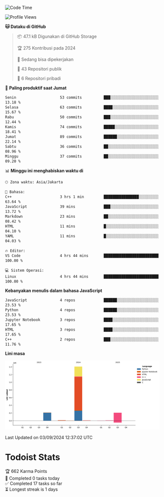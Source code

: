 <!--START_SECTION:waka-->
![Code Time](http://img.shields.io/badge/Code%20Time-28%20hrs%2057%20mins-blue)

![Profile Views](http://img.shields.io/badge/Profil%20dilihat-21-blue)

**🐱 Dataku di GitHub** 

> 📦 47.1 kB Digunakan di GitHub Storage 
 > 
> 🏆 275 Kontribusi pada 2024
 > 
> 💼 Sedang bisa dipekerjakan
 > 
> 📜 43 Repositori publik 
 > 
> 🔑 6 Repositori pribadi 
 > 
📅 **Paling produktif saat Jumat** 

```text
Senin                    53 commits          ███░░░░░░░░░░░░░░░░░░░░░░   13.18 % 
Selasa                   63 commits          ████░░░░░░░░░░░░░░░░░░░░░   15.67 % 
Rabu                     50 commits          ███░░░░░░░░░░░░░░░░░░░░░░   12.44 % 
Kamis                    74 commits          █████░░░░░░░░░░░░░░░░░░░░   18.41 % 
Jumat                    89 commits          ██████░░░░░░░░░░░░░░░░░░░   22.14 % 
Sabtu                    36 commits          ██░░░░░░░░░░░░░░░░░░░░░░░   08.96 % 
Minggu                   37 commits          ██░░░░░░░░░░░░░░░░░░░░░░░   09.20 % 
```


📊 **Minggu ini menghabiskan waktu di** 

```text
🕑︎ Zona waktu: Asia/Jakarta

💬 Bahasa: 
C++                      3 hrs 1 min         ████████████████░░░░░░░░░   63.64 % 
JavaScript               39 mins             ███░░░░░░░░░░░░░░░░░░░░░░   13.72 % 
Markdown                 23 mins             ██░░░░░░░░░░░░░░░░░░░░░░░   08.42 % 
HTML                     11 mins             █░░░░░░░░░░░░░░░░░░░░░░░░   04.10 % 
YAML                     11 mins             █░░░░░░░░░░░░░░░░░░░░░░░░   04.03 % 

🔥 Editor: 
VS Code                  4 hrs 44 mins       █████████████████████████   100.00 % 

💻 Sistem Operasi: 
Linux                    4 hrs 44 mins       █████████████████████████   100.00 % 
```

**Kebanyakan menulis dalam bahasa JavaScript** 

```text
JavaScript               4 repos             ██████░░░░░░░░░░░░░░░░░░░   23.53 % 
Python                   4 repos             ██████░░░░░░░░░░░░░░░░░░░   23.53 % 
Jupyter Notebook         3 repos             ████░░░░░░░░░░░░░░░░░░░░░   17.65 % 
HTML                     3 repos             ████░░░░░░░░░░░░░░░░░░░░░   17.65 % 
C++                      2 repos             ███░░░░░░░░░░░░░░░░░░░░░░   11.76 % 
```



**Lini masa**

![Lines of Code chart](https://raw.githubusercontent.com/yusuf601/yusuf601/main/assets/bar_graph.png)


 Last Updated on 03/09/2024 12:37:02 UTC
<!--END_SECTION:waka-->
# Todoist Stats

<!-- TODO-IST:START -->
🏆  662 Karma Points           
🌸  Completed 0 tasks today           
✅  Completed 17 tasks so far           
⏳  Longest streak is 1 days
<!-- TODO-IST:END -->
